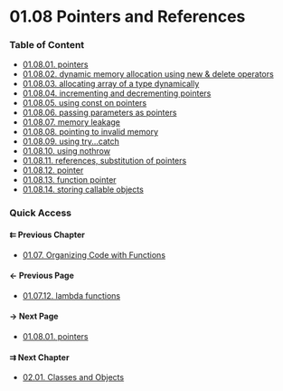 # 01.08 Pointers and References

### Table of Content

* [01.08.01. pointers](./01.memory.md)
* [01.08.02. dynamic memory allocation using new & delete operators](./02.new&delete.md)
* [01.08.03. allocating array of a type dynamically](./03.range.md)
* [01.08.04. incrementing and decrementing pointers](./04.increment&decrement.md)
* [01.08.05. using const on pointers](./05.const.md)
* [01.08.06. passing parameters as pointers](./06.passing.md)
* [01.08.07. memory leakage](./07.leakage.md)
* [01.08.08. pointing to invalid memory](./08.invalid.md)
* [01.08.09. using try...catch](./09.try_catch.md)
* [01.08.10. using nothrow](./10.nothrow.md)
* [01.08.11. references, substitution of pointers](./11.reference.md)
* [01.08.12. pointer](./12.pointer.md)
* [01.08.13. function pointer](./13.function_pointer.md)
* [01.08.14. storing callable objects](./14.store-lambda.md)

### Quick Access

<div class="previous_chapter pagination">

#### &#8647; Previous Chapter

* [01.07. Organizing Code with Functions](./../../01.the_basics/07.functions/README.md)
</div>

<div class="previous_page pagination">

#### &#8592; Previous Page

* [01.07.12. lambda functions](./../../01.the_basics/07.functions/12.lambda.md)

</div>
<div class="next_page pagination">

#### &#8594; Next Page

* [01.08.01. pointers](./../../01.the_basics/08.pointers&references/01.memory.md)

</div>
<div class="next_chapter pagination">

#### &#8649; Next Chapter

* [02.01. Classes and Objects](./../../02.object_oriented/01.classes&objects/README.md)

</div>
